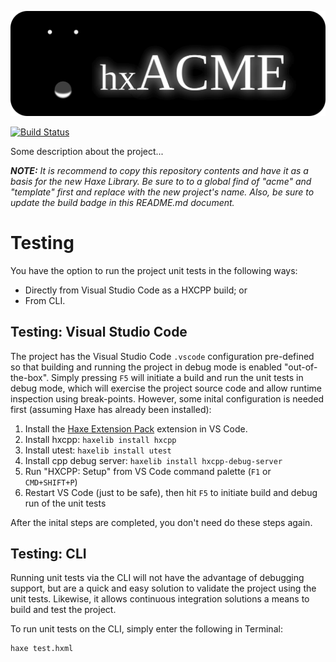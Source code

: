 ![hxACME](TITLE.svg)

[![Build Status](https://travis-ci.com/moonhappy/hxscene.svg?branch=main)](https://travis-ci.com/moonhappy/hxscene)

Some description about the project...

_**NOTE:** It is recommend to copy this repository contents and have it as a basis for the new Haxe Library. Be sure to to a global find of "acme" and "template" first and replace with the new project's name. Also, be sure to update the build badge in this README.md document._

# Testing

You have the option to run the project unit tests in the following ways:

- Directly from Visual Studio Code as a HXCPP build; or
- From CLI.

## Testing: Visual Studio Code

The project has the Visual Studio Code `.vscode` configuration pre-defined so that building and running the project in debug mode is enabled "out-of-the-box". Simply pressing `F5` will initiate a build and run the unit tests in debug mode, which will exercise the project source code and allow runtime inspection using break-points. However, some inital configuration is needed first (assuming Haxe has already been installed):

1. Install the [Haxe Extension Pack](https://marketplace.visualstudio.com/items?itemName=vshaxe.haxe-extension-pack) extension in VS Code.
2. Install hxcpp: `haxelib install hxcpp`
3. Install utest: `haxelib install utest`
4. Install cpp debug server: `haxelib install hxcpp-debug-server`
5. Run "HXCPP: Setup" from VS Code command palette (`F1` or `CMD+SHIFT+P`)
6. Restart VS Code (just to be safe), then hit `F5` to initiate build and debug run of the unit tests

After the inital steps are completed, you don't need do these steps again.

## Testing: CLI

Running unit tests via the CLI will not have the advantage of debugging support, but are a quick and easy solution to validate the project using the unit tests. Likewise, it allows continuous integration solutions a means to build and test the project.

To run unit tests on the CLI, simply enter the following in Terminal:
```sh
haxe test.hxml
```
